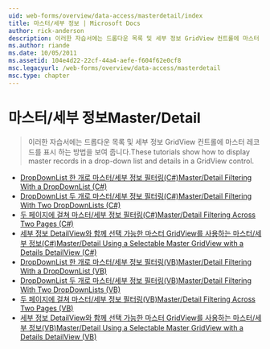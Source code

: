 ```yaml
---
uid: web-forms/overview/data-access/masterdetail/index
title: 마스터/세부 정보 | Microsoft Docs
author: rick-anderson
description: 이러한 자습서에는 드롭다운 목록 및 세부 정보 GridView 컨트롤에 마스터 레코드를 표시 하는 방법을 보여 줍니다.
ms.author: riande
ms.date: 10/05/2011
ms.assetid: 104e4d22-22cf-44a4-aefe-f604f62e0cf8
msc.legacyurl: /web-forms/overview/data-access/masterdetail
msc.type: chapter
---
```

<a name="masterdetail"></a><span data-ttu-id="4608f-103">마스터/세부 정보</span><span class="sxs-lookup"><span data-stu-id="4608f-103">Master/Detail</span></span>
====================
> <span data-ttu-id="4608f-104">이러한 자습서에는 드롭다운 목록 및 세부 정보 GridView 컨트롤에 마스터 레코드를 표시 하는 방법을 보여 줍니다.</span><span class="sxs-lookup"><span data-stu-id="4608f-104">These tutorials show how to display master records in a drop-down list and details in a GridView control.</span></span>


- [<span data-ttu-id="4608f-105">DropDownList 한 개로 마스터/세부 정보 필터링(C#)</span><span class="sxs-lookup"><span data-stu-id="4608f-105">Master/Detail Filtering With a DropDownList (C#)</span></span>](master-detail-filtering-with-a-dropdownlist-cs.md)
- [<span data-ttu-id="4608f-106">DropDownList 두 개로 마스터/세부 정보 필터링(C#)</span><span class="sxs-lookup"><span data-stu-id="4608f-106">Master/Detail Filtering With Two DropDownLists (C#)</span></span>](master-detail-filtering-with-two-dropdownlists-cs.md)
- [<span data-ttu-id="4608f-107">두 페이지에 걸쳐 마스터/세부 정보 필터링(C#)</span><span class="sxs-lookup"><span data-stu-id="4608f-107">Master/Detail Filtering Across Two Pages (C#)</span></span>](master-detail-filtering-across-two-pages-cs.md)
- [<span data-ttu-id="4608f-108">세부 정보 DetailView와 함께 선택 가능한 마스터 GridView를 사용하는 마스터/세부 정보(C#)</span><span class="sxs-lookup"><span data-stu-id="4608f-108">Master/Detail Using a Selectable Master GridView with a Details DetailView (C#)</span></span>](master-detail-using-a-selectable-master-gridview-with-a-details-detailview-cs.md)
- [<span data-ttu-id="4608f-109">DropDownList 한 개로 마스터/세부 정보 필터링(VB)</span><span class="sxs-lookup"><span data-stu-id="4608f-109">Master/Detail Filtering With a DropDownList (VB)</span></span>](master-detail-filtering-with-a-dropdownlist-vb.md)
- [<span data-ttu-id="4608f-110">DropDownList 두 개로 마스터/세부 정보 필터링(VB)</span><span class="sxs-lookup"><span data-stu-id="4608f-110">Master/Detail Filtering With Two DropDownLists (VB)</span></span>](master-detail-filtering-with-two-dropdownlists-vb.md)
- [<span data-ttu-id="4608f-111">두 페이지에 걸쳐 마스터/세부 정보 필터링(VB)</span><span class="sxs-lookup"><span data-stu-id="4608f-111">Master/Detail Filtering Across Two Pages (VB)</span></span>](master-detail-filtering-across-two-pages-vb.md)
- [<span data-ttu-id="4608f-112">세부 정보 DetailView와 함께 선택 가능한 마스터 GridView를 사용하는 마스터/세부 정보(VB)</span><span class="sxs-lookup"><span data-stu-id="4608f-112">Master/Detail Using a Selectable Master GridView with a Details DetailView (VB)</span></span>](master-detail-using-a-selectable-master-gridview-with-a-details-detailview-vb.md)
